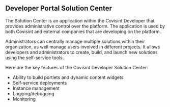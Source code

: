 ## Developer Portal Solution Center
The Solution Center is an application within the Covisint Developer that provides administrative control over the platform.  The application is used by both Covisint and external companies that are developing on the platform.

Administrators can centrally manage multiple solutions within their organization, as well manage users involved in different projects. It allows developers and administrators to create, build, and launch new solutions using the self-service tools.

Here are the key features of the Covisint Developer Solution Center:
* Ability to build portlets and dynamic content widgets
* Self-service deployments
* Instance management
* Logging/debugging
* Monitoring

